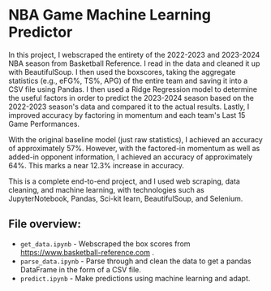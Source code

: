 # NBA Game Machine Learning Predictor
In this project, I webscraped the entirety of the 2022-2023 and 2023-2024 NBA season from Basketball Reference. I read in the data and cleaned it up with BeautifulSoup. I then used the boxscores, taking the aggregate statistics (e.g., eFG%, TS%, APG) of the entire team and saving it into a CSV file using Pandas. I then used a Ridge Regression model to determine the useful factors in order to predict the 2023-2024 season based on the 2022-2023 season's data and compared it to the actual results. Lastly, I improved accuracy by factoring in momentum and each team's Last 15 Game Performances.

With the original baseline model (just raw statistics), I achieved an accuracy of approximately 57%. However, with the factored-in momentum as well as added-in opponent information, I achieved an accuracy of approximately 64%. This marks a near 12.3% increase in accuracy.

This is a complete end-to-end project, and I used web scraping, data cleaning, and machine learning, with technologies such as JupyterNotebook, Pandas, Sci-kit learn, BeautifulSoup, and Selenium.

## File overview:
* `get_data.ipynb` - Webscraped the box scores from https://www.basketball-reference.com .
* `parse_data.ipynb` - Parse through and clean the data to get a pandas DataFrame in the form of a CSV file.
* `predict.ipynb` - Make predictions using machine learning and adapt.
